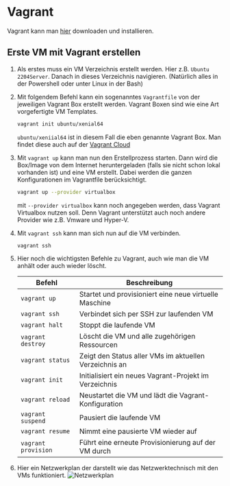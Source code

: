 # Vagrant
Vagrant kann man [hier](https://www.vagrantup.com/downloads) downloaden und installieren.

## Erste VM mit Vagrant erstellen
1. Als erstes muss ein VM Verzeichnis erstellt werden. Hier z.B. ```Ubuntu 2204Server```. Danach in dieses Verzeichnis navigieren. (Natürlich alles in der Powershell oder unter Linux in der Bash)

2. Mit folgendem Befehl kann ein sogenanntes ```Vagrantfile``` von der jeweiligen Vagrant Box erstellt werden. Vagrant Boxen sind wie eine Art vorgefertigte VM Templates.
    ```bash
    vagrant init ubuntu/xenial64
    ```
    ```ubuntu/xeniial64``` ist in diesem Fall die eben genannte Vagrant Box. Man findet diese auch auf der [Vagrant Cloud](https://app.vagrantup.com/boxes/search)

3. Mit ```vagrant up``` kann man nun den Erstellprozess starten. Dann wird die Box/Image von dem Internet heruntergeladen (falls sie nicht schon lokal vorhanden ist) und eine VM erstellt. Dabei werden die ganzen Konfigurationen im Vagrantfile berücksichtigt.
    ```bash
    vagrant up --provider virtualbox
    ```
    mit ```--provider virtualbox``` kann noch angegeben werden, dass Vagrant Virtualbox nutzen soll. Denn Vagrant unterstützt auch noch andere Provider wie z.B. Vmware und Hyper-V.

4. Mit ```vagrant ssh``` kann man sich nun auf die VM verbinden.
    ```bash
    vagrant ssh
    ```

5. Hier noch die wichtigsten Befehle zu Vagrant, auch wie man die VM anhält oder auch wieder löscht.

    | Befehl               | Beschreibung                                           |
    |----------------------|--------------------------------------------------------|
    | `vagrant up`         | Startet und provisioniert eine neue virtuelle Maschine |
    | `vagrant ssh`        | Verbindet sich per SSH zur laufenden VM                |
    | `vagrant halt`       | Stoppt die laufende VM                                  |
    | `vagrant destroy`    | Löscht die VM und alle zugehörigen Ressourcen          |
    | `vagrant status`     | Zeigt den Status aller VMs im aktuellen Verzeichnis an |
    | `vagrant init`       | Initialisiert ein neues Vagrant-Projekt im Verzeichnis  |
    | `vagrant reload`     | Neustartet die VM und lädt die Vagrant-Konfiguration    |
    | `vagrant suspend`    | Pausiert die laufende VM                                |
    | `vagrant resume`     | Nimmt eine pausierte VM wieder auf                      |
    | `vagrant provision`  | Führt eine erneute Provisionierung auf der VM durch     |

6. Hier ein Netzwerkplan der darstellt wie das Netzwerktechnisch mit den VMs funktioniert.
   ![Netzwerkplan](../Screenshots/Vagrant-Virtualbox.drawio.png)